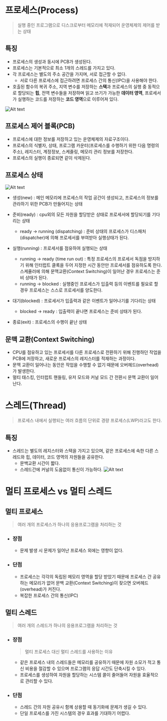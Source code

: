 # 프로세스(Process)

> 실행 중인 프로그램으로 디스크로부터 메모리에 적재되어 운영체제의 제어를 받는 상태

## 특징

- 프로세스의 생성과 동시에 PCB가 생성된다.
- 프로세스는 기본적으로 최소 1개의 스레드를 가지고 있다.
- 각 프로세스는 별도의 주소 공간을 가지며, 서로 접근할 수 없다.
  - 서로 다른 프로세스에 접근하려면 프로세스 간의 통신(IPC)을 사용해야 한다.
- 호출된 함수의 복귀 주소, 지역 변수를 저장하는 **스택**과 프로세스의 실행 중 동적으로 할당되는 **힙**, 전역 변수들을 저장하며 읽고 쓰기가 가능한 **데이터 영역**, 프로세서가 실행하는 코드를 저장하는 **코드 영역**으로 이루어져 있다.

![Alt text](/img/process_1.JPG)

## 프로세스 제어 블록(PCB)

- 프로세스에 대한 정보를 저장하고 있는 운영체제의 자료구조이다.
- 프로세스의 식별자, 상태, 프로그램 카운터(프로세스를 수행하기 위한 다음 명령의 주소), 레지스터, 계정정보, 스케줄링, 메모리 관리 정보를 저장한다.
- 프로세스의 실행이 종료되면 같이 삭제된다.

## 프로세스 상태

![Alt text](/img/process_2.jpg)

- 생성(new) : 메인 메모리에 프로세스의 작업 공간이 생성되고, 프로세스의 정보를 관라하기 위한 PCB가 만들어지는 상태
- 준비(ready) : cpu외의 모든 자원을 할당받은 상태로 프로세서에 할당되기를 기다리는 상태
  - ready -> running (dispatching) : 준비 상태의 프로세스가 디스패처(dispatcher)에 의해 프로세서를 부여받아 실행상태가 된다.
- 실행(running) : 프로세서를 점유하여 실행되는 상태
  - running -> ready (time run out) : 특정 프로세스의 프로세서 독점을 방지하기 위해 인터럽트 클록을 두어 지정한 시간 동안만 프로세서를 점유하도록 한다. 스케쥴러에 의해 문맥교환(Context Switching)이 일어난 경우 프로세스는 준비 상태가 된다.
  - running -> blocked : 실행중인 프로세스가 입출력 등의 이벤트를 필요로 할 경우 프로세스는 스스로 프로세서를 양도한다.
- 대기(blocked) : 프로세서가 입출력과 같은 이벤트가 일어나기를 기다리는 상태

  - blocked -> ready : 입출력이 끝나면 프로세스는 준비 상태가 된다.

- 종료(exit) : 프로세스의 수행이 끝난 상태

## 문맥 교환(Context Switching)

- CPU를 점유하고 있는 프로세서를 다른 프로세스로 전환하기 위해 진행하던 작업을 PCB에 저장하고, 새로운 프로세스의 레지스터를 적재하는 과정이다.
- 문맥 교환이 일어나는 동안은 작업을 수행할 수 없기 때문에 오버헤드(overhead)가 발생한다.
- 멀티 태스킹, 인터럽트 핸들링, 유저 모드와 커널 모드 간 전환시 문맥 교환이 일어난다.

# 스레드(Thread)

> 프로세스 내에서 실행되는 여러 흐름의 단위로 경량 프로세스(LWP)라고도 한다.

## 특징

- 스레드는 별도의 레지스터와 스택을 가지고 있으며, 같은 프로세스에 속한 다른 스레드와 힙, 데이터, 코드 영역의 자원들을 공유한다.
  - 문백교환 시간이 짧다.
  - 스레드간에 커널의 도움없이 통신이 가능하다.
    ![Alt text](/img/thread_1.JPG)

# 멀티 프로세스 vs 멀티 스레드

## 멀티 프로세스

> 여러 개의 프로세스가 하나의 응용프로그램을 처리하는 것

- ### 장점
  - 문제 발생 시 문제가 일어난 프로세스 외에는 영향이 없다.
- ### 단점
  - 프로세스는 각각의 독립된 메모리 영역을 할당 받았기 때문에 프로세스 간 공유하는 메모리가 없어 문백 교환(Context Switching)이 잦으면 오버헤드(overhead)가 커진다.
  - 복잡한 프로세스 간의 통신(IPC)

## 멀티 스레드

> 여러 개의 스레드가 하나의 응용프로그램을 처리하는 것

- ### 장점
  > 멀티 프로세스 대신 멀티 스레드를 사용하는 이유
  - 같은 프로세스 내의 스레드들은 메모리를 공유하기 때문에 자원 소모가 적고 통신 비용을 절감할 수 있으며 프로그램의 응답 시간도 단축시킬 수 있다.
  - 프로세스를 생성하여 자원을 할당하는 시스템 콜이 줄어들어 자원을 효율적으로 관리할 수 있다.
- ### 단점
  - 스레드 간의 자원 공유시 함께 상용할 때 동기화에 문제가 생길 수 있다.
  - 단일 프로세스를 가진 시스템의 경우 효과를 기대하기 어렵다.
